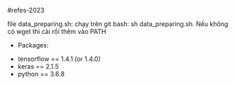 #refes-2023

file data_preparing.sh: chạy trên git bash: sh data_preparing.sh. Nếu không có wget thì cài rồi thêm vào PATH

- Packages:
+ tensorflow == 1.4.1 (or 1.4.0)
+ keras == 2.1.5
+ python == 3.6.8
